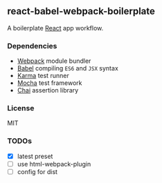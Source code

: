 ## react-babel-webpack-boilerplate
A boilerplate [React](http://facebook.github.io/react/) app workflow.

### Dependencies
* [Webpack](http://webpack.github.io/) module bundler
* [Babel](https://babeljs.io/) compiling `ES6` and `JSX` syntax
* [Karma](http://karma-runner.github.io/) test runner
* [Mocha](http://mochajs.org/) test framework
* [Chai](http://chaijs.com/) assertion library

### License
MIT


### TODOs
* [x] latest preset
* [ ] use html-webpack-plugin
* [ ] config for dist